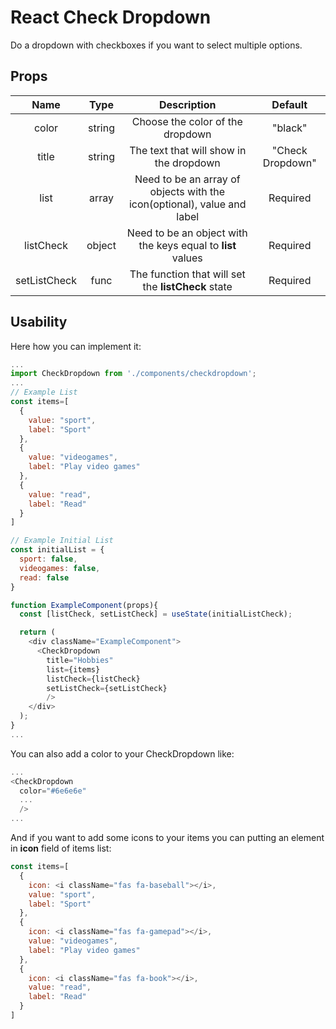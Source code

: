 # React Check Dropdown
Do a dropdown with checkboxes if you want to select multiple options.
## Props
| Name  | Type | Description | Default |
| :-: | :-: | :-: | :-: |
| color | string | Choose the color of the dropdown | "black" |
| title | string | The text that will show in the dropdown | "Check Dropdown" |
| list | array | Need to be an array of objects with the icon(optional), value and label | Required |
| listCheck | object | Need to be an object with the keys equal to **list** values | Required |
| setListCheck | func | The function that will set the **listCheck** state | Required |
## Usability
Here how you can implement it:
```javascript
...
import CheckDropdown from './components/checkdropdown';
...
// Example List
const items=[
  {
    value: "sport", 
    label: "Sport"
  },
  {
    value: "videogames",
    label: "Play video games"
  },
  {
    value: "read", 
    label: "Read"
  }
]

// Example Initial List
const initialList = {
  sport: false,
  videogames: false,
  read: false
}

function ExampleComponent(props){
  const [listCheck, setListCheck] = useState(initialListCheck);

  return (
    <div className="ExampleComponent">
      <CheckDropdown
        title="Hobbies"
        list={items}
        listCheck={listCheck}
        setListCheck={setListCheck}
        />
    </div>
  );
}
...
```
You can also add a color to your CheckDropdown like:
```javascript
...
<CheckDropdown
  color="#6e6e6e"
  ...
  />
...
```
And if you want to add some icons to your items you can putting an element in **icon** field of items list:
```javascript
const items=[
  {
    icon: <i className="fas fa-baseball"></i>,
    value: "sport", 
    label: "Sport"
  },
  {
    icon: <i className="fas fa-gamepad"></i>,
    value: "videogames",
    label: "Play video games"
  },
  {
    icon: <i className="fas fa-book"></i>,
    value: "read", 
    label: "Read"
  }
]
```











